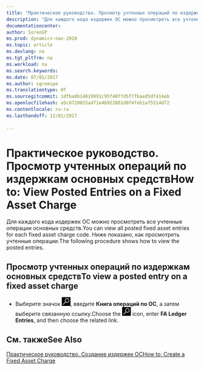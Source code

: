 ```yaml
---
title: "Практическое руководство. Просмотр учтенных операций по издержкам основных средств"
description: "Для каждого кода издержек ОС можно просмотреть все учтенные операции основных средств. Ниже показано, как просмотреть учтенные операции."
documentationcenter: 
author: SorenGP
ms.prod: dynamics-nav-2018
ms.topic: article
ms.devlang: na
ms.tgt_pltfrm: na
ms.workload: na
ms.search.keywords: 
ms.date: 07/01/2017
ms.author: sgroespe
ms.translationtype: HT
ms.sourcegitcommit: 1dfba8b14019991c95f40ffd5f7fbaed5df414eb
ms.openlocfilehash: a5c8720015ad71e4b922801d0f4feb1a75514d72
ms.contentlocale: ru-ru
ms.lasthandoff: 12/01/2017

---
```

# <a name="how-to-view-posted-entries-on-a-fixed-asset-charge"></a><span data-ttu-id="338aa-104">Практическое руководство. Просмотр учтенных операций по издержкам основных средств</span><span class="sxs-lookup"><span data-stu-id="338aa-104">How to: View Posted Entries on a Fixed Asset Charge</span></span>
<span data-ttu-id="338aa-105">Для каждого кода издержек ОС можно просмотреть все учтенные операции основных средств.</span><span class="sxs-lookup"><span data-stu-id="338aa-105">You can view all posted fixed asset entries for each fixed asset charge code.</span></span> <span data-ttu-id="338aa-106">Ниже показано, как просмотреть учтенные операции.</span><span class="sxs-lookup"><span data-stu-id="338aa-106">The following procedure shows how to view the posted entries.</span></span>  

## <a name="to-view-a-posted-entry-on-a-fixed-asset-charge"></a><span data-ttu-id="338aa-107">Просмотр учтенных операций по издержкам основных средств</span><span class="sxs-lookup"><span data-stu-id="338aa-107">To view a posted entry on a fixed asset charge</span></span>  

- <span data-ttu-id="338aa-108">Выберите значок ![Поиск страницы или отчета](../../media/ui-search/search_small.png "Значок поиска страницы или отчета"), введите **Книга операций по ОС**, а затем выберите связанную ссылку.</span><span class="sxs-lookup"><span data-stu-id="338aa-108">Choose the ![Search for Page or Report](../../media/ui-search/search_small.png "Search for Page or Report icon") icon, enter **FA Ledger Entries**, and then choose the related link.</span></span>  

## <a name="see-also"></a><span data-ttu-id="338aa-109">См. также</span><span class="sxs-lookup"><span data-stu-id="338aa-109">See Also</span></span>  
[<span data-ttu-id="338aa-110">Практическое руководство. Создание издержек ОС</span><span class="sxs-lookup"><span data-stu-id="338aa-110">How to: Create a Fixed Asset Charge</span></span>](how-to-create-a-fixed-asset-charge.md)   

